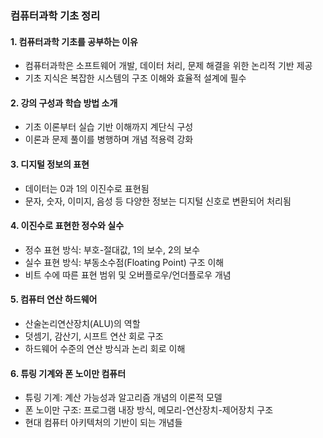 ### **컴퓨터과학 기초 정리**

#### **1. 컴퓨터과학 기초를 공부하는 이유**
- 컴퓨터과학은 소프트웨어 개발, 데이터 처리, 문제 해결을 위한 논리적 기반 제공
- 기초 지식은 복잡한 시스템의 구조 이해와 효율적 설계에 필수

#### **2. 강의 구성과 학습 방법 소개**
- 기초 이론부터 실습 기반 이해까지 계단식 구성
- 이론과 문제 풀이를 병행하며 개념 적용력 강화

#### **3. 디지털 정보의 표현**
- 데이터는 0과 1의 이진수로 표현됨
- 문자, 숫자, 이미지, 음성 등 다양한 정보는 디지털 신호로 변환되어 처리됨

#### **4. 이진수로 표현한 정수와 실수**
- 정수 표현 방식: 부호-절대값, 1의 보수, 2의 보수
- 실수 표현 방식: 부동소수점(Floating Point) 구조 이해
- 비트 수에 따른 표현 범위 및 오버플로우/언더플로우 개념

#### **5. 컴퓨터 연산 하드웨어**
- 산술논리연산장치(ALU)의 역할
- 덧셈기, 감산기, 시프트 연산 회로 구조
- 하드웨어 수준의 연산 방식과 논리 회로 이해

#### **6. 튜링 기계와 폰 노이만 컴퓨터**
- 튜링 기계: 계산 가능성과 알고리즘 개념의 이론적 모델
- 폰 노이만 구조: 프로그램 내장 방식, 메모리-연산장치-제어장치 구조
- 현대 컴퓨터 아키텍처의 기반이 되는 개념들